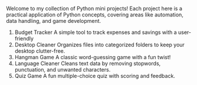 Welcome to my collection of Python mini projects! Each project here is a practical application of Python concepts, covering areas like automation, data handling, and game development.
1. Budget Tracker	A simple tool to track expenses and savings with a user-friendly
2. Desktop Cleaner	Organizes files into categorized folders to keep your desktop clutter-free.
3. Hangman Game	A classic word-guessing game with a fun twist!
4. Language Cleaner	Cleans text data by removing stopwords, punctuation, and unwanted characters.
5. Quiz Game	A fun multiple-choice quiz with scoring and feedback.
